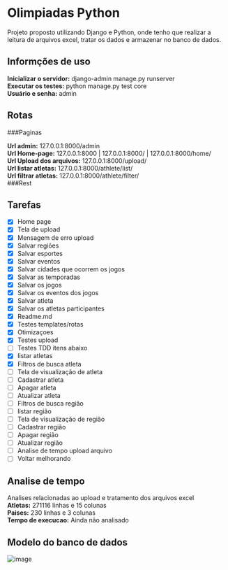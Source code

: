# Olimpiadas Python
Projeto proposto utilizando Django e Python, onde tenho que realizar a leitura de arquivos excel, tratar os dados e armazenar no banco de dados.

## Informções de uso
**Inicializar o servidor:** django-admin manage.py runserver  
**Executar os testes:** python manage.py test core  
**Usuário e senha:** admin

## Rotas  
###Paginas  

**Url admin:** 127.0.0.1:8000/admin  
**Url Home-page:** 127.0.0.1:8000 | 127.0.0.1:8000/ | 127.0.0.1:8000/home/  
**Url Upload dos arquivos:** 127.0.0.1:8000/upload/   
**Url listar atletas:** 127.0.0.1:8000/athlete/list/  
**Url filtrar atletas:** 127.0.0.1:8000/athlete/filter/  
###Rest  


## Tarefas
- [X] Home page
- [X] Tela de upload
- [X] Mensagem de erro upload 
- [X] Salvar regiões
- [X] Salvar esportes
- [X] Salvar eventos
- [X] Salvar cidades que ocorrem os jogos
- [X] Salvar as temporadas
- [X] Salvar os jogos
- [X] Salvar os eventos dos jogos
- [X] Salvar atleta
- [X] Salvar os atletas participantes
- [X] Readme.md
- [X] Testes templates/rotas
- [X] Otimizaçoes
- [X] Testes upload
- [ ] Testes TDD itens abaixo
- [X] listar atletas
- [X] Filtros de busca atleta
- [ ] Tela de visualização de atleta
- [ ] Cadastrar atleta
- [ ] Apagar atleta
- [ ] Atualizar atleta
- [ ] Filtros de busca região
- [ ] listar região
- [ ] Tela de visualização de região
- [ ] Cadastrar região
- [ ] Apagar região
- [ ] Atualizar região
- [ ] Analise de tempo upload arquivo
- [ ] Voltar melhorando

## Analise de tempo  
Analises relacionadas ao upload e tratamento dos arquivos excel  
**Atletas:** 271116 linhas e 15 colunas  
**Paises:** 230 linhas e 3 colunas  
**Tempo de execucao:** Ainda não analisado  

## Modelo do banco de dados  

![image](https://user-images.githubusercontent.com/56879793/97129878-b6e74680-171e-11eb-992d-798cbc177b9a.png)
